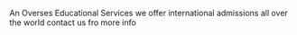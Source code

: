 An Overses Educational Services 
we offer international admissions all over the world 
contact us fro more info
